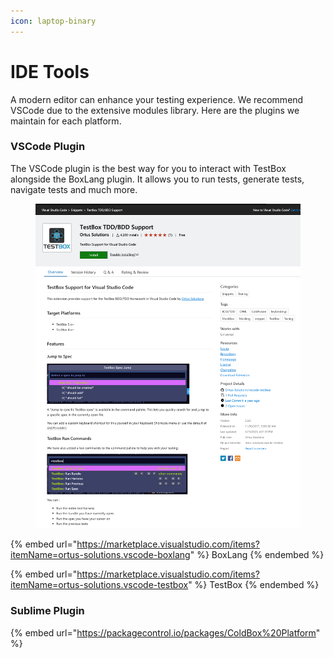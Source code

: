 ```yaml
---
icon: laptop-binary
---
```


# IDE Tools

A modern editor can enhance your testing experience. We recommend VSCode due to the extensive modules library.  Here are the plugins we maintain for each platform.

### VSCode Plugin

The VSCode plugin is the best way for you to interact with TestBox alongside the BoxLang plugin.  It allows you to run tests, generate tests, navigate tests and much more.

<figure><img src="../../.gitbook/assets/image (16).png" alt=""><figcaption></figcaption></figure>

{% embed url="https://marketplace.visualstudio.com/items?itemName=ortus-solutions.vscode-boxlang" %}
BoxLang
{% endembed %}

{% embed url="https://marketplace.visualstudio.com/items?itemName=ortus-solutions.vscode-testbox" %}
TestBox
{% endembed %}

### Sublime Plugin

{% embed url="https://packagecontrol.io/packages/ColdBox%20Platform" %}
